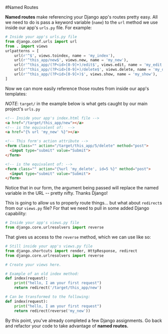 #Named Routes

**Named routes** make referencing your Django app's routes pretty easy. All we need to do is pass a keyword variable (`name`) to the `url` method we use inside our app's `urls.py` file. For example:

```python
# Inside your app's urls.py file
from django.conf.urls import url
from . import views
urlpatterns = [
    url(r'^$', views.toindex, name = 'my_index'),
    url(r'^this_app/new$', views.new, name = 'my_new'),
    url(r'^this_app/(?P<id>[0-9]+)/edit$', views.edit, name = 'my_edit'),
    url(r'^this_app/(?P<id>[0-9]+)/delete$', views.delete, name = 'my_delete'),
    url(r'^this_app/(?P<id>[0-9]+)$', views.show, name = 'my_show'),
]
```

Now we can more easily reference those routes from inside our app's templates:

*NOTE*: `target/` in the example below is what gets caught by our main project's `urls.py`

```html
<!-- Inside your app's index.html file -->
<a href="/target/this_app/new"></a>
<!-- is the equivalent of:  -->
<a href="{% url 'my_new' %}"></a>

<!-- This form's action attribute -->
<form class="" action="/target/this_app/5/delete" method="post">
  <input type="submit" value="Submit">
</form>

<!-- is the equivalent of: -->
<form class="" action="{%url 'my_delete', id=5 %}" method="post">
  <input type="submit" value="Submit">
</form>
```

Notice that in our form, the argument being passed will replace the named variable in the URL -- pretty nifty. Thanks Django!

This is going to allow us to properly route things... but what about `redirect`s from our `views.py` file? For that we need to pull in some added Django capability:

```python
# Inside your app's views.py file
from django.core.urlresolvers import reverse
```
That gives us access to the `reverse` method, which we can use like so:

```python
# Still inside your app's views.py file
from django.shortcuts import render, HttpResponse, redirect
from django.core.urlresolvers import reverse

# Create your views here.

# Example of an old index method:
def index(request):
    print("hello, I am your first request")
    return redirect('/target/this_app/new')  

# Can be transformed to the following:
def index(request):
    print("hello, I am your first request")
    return redirect(reverse('my_new'))  
```

By this point, you've already completed a few Django assignments. Go back and refactor your code to take advantage of **named routes.**
